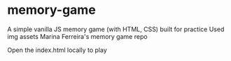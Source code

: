 # memory-game
A simple vanilla JS memory game (with HTML, CSS) built for practice
Used img assets Marina Ferreira's memory game repo

Open the index.html locally to play
